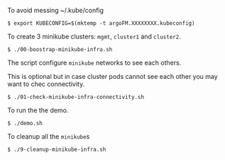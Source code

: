 
To avoid messing ~/.kube/config

```shell
$ export KUBECONFIG=$(mktemp -t argoFM.XXXXXXXX.kubeconfig)
```

To create 3 minikube clusters: `mgmt`, `cluster1` and `cluster2`.

```shell
$ ./00-boostrap-minikube-infra.sh
```

The script configure `minikube` networks to see each others.

This is optional but in case cluster pods cannot see each other you may want to chec connectivity.
```shell
$ ./01-check-minikube-infra-connectivity.sh
```

To run the the demo.

```shell
$ ./demo.sh
```


To cleanup all the `minikube`s

```shell
$ ./9-cleanup-minikube-infra.sh
```
